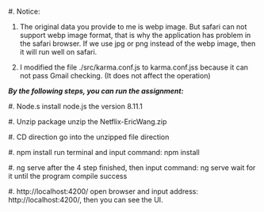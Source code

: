 #. Notice: 
1. The original data you provide to me is webp image. But safari can not support webp image format, that is why the application has problem in the safari browser. If we use jpg or png instead of the webp image, then it will run well on safari.

2. I modified the file  ./src/karma.conf.js to karma.conf.jss because it can not pass Gmail checking.
   (It does not affect the operation)
   
   
**_By the following steps, you can run the assignment:_**

#. Node.s
install node.js the version 8.11.1 

#. Unzip package
unzip the Netflix-EricWang.zip

#. CD direction 
go into the unzipped file direction

#. npm install
 run terminal and input command:   npm install

#. ng serve
 after the 4 step finished, then input command: ng serve
 wait for it until the program compile success

#.  http://localhost:4200/
open browser and input address:     http://localhost:4200/, then you can see the UI.




   
